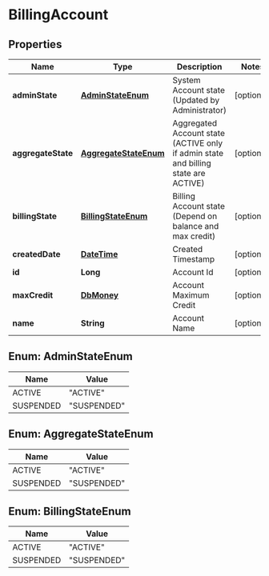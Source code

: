 
# BillingAccount

## Properties
Name | Type | Description | Notes
------------ | ------------- | ------------- | -------------
**adminState** | [**AdminStateEnum**](#AdminStateEnum) | System Account state (Updated by Administrator) |  [optional]
**aggregateState** | [**AggregateStateEnum**](#AggregateStateEnum) | Aggregated Account state (ACTIVE only if admin state and billing state are ACTIVE) |  [optional]
**billingState** | [**BillingStateEnum**](#BillingStateEnum) | Billing Account state (Depend on balance and max credit) |  [optional]
**createdDate** | [**DateTime**](DateTime.md) | Created Timestamp |  [optional]
**id** | **Long** | Account Id |  [optional]
**maxCredit** | [**DbMoney**](DbMoney.md) | Account Maximum Credit |  [optional]
**name** | **String** | Account Name |  [optional]


<a name="AdminStateEnum"></a>
## Enum: AdminStateEnum
Name | Value
---- | -----
ACTIVE | &quot;ACTIVE&quot;
SUSPENDED | &quot;SUSPENDED&quot;


<a name="AggregateStateEnum"></a>
## Enum: AggregateStateEnum
Name | Value
---- | -----
ACTIVE | &quot;ACTIVE&quot;
SUSPENDED | &quot;SUSPENDED&quot;


<a name="BillingStateEnum"></a>
## Enum: BillingStateEnum
Name | Value
---- | -----
ACTIVE | &quot;ACTIVE&quot;
SUSPENDED | &quot;SUSPENDED&quot;



